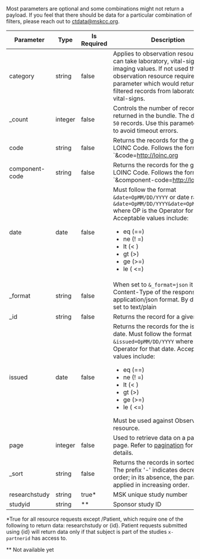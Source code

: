Most parameters are optional and some combinations might not return a payload. If you feel that there should be data for a particular combination of filters, please reach out to [ctdata@mskcc.org](mailto:ctdata@mskcc.org).


| Parameter      | Type    | Is Required | Description                        |
| -----------    | ------- | ----------- | ---------------------------------- |
| category       | string  | false       | Applies to observation resource and can take laboratory, vital-signs or imaging values. If not used the observation resource requires "code" parameter which would return the filtered records from laboratory and vital-signs. |
| _count         | integer | false       | Controls the number of records returned in the bundle. The default is `50` records. Use this parameter wisely to avoid timeout errors. |
| code           | string  | false       | Returns the records for the given LOINC Code. Follows the format `&code=http://loinc.org|777-3,http://loinc.org|751-8` <br> Applies to Observation resource.|
| component-code | string  | false       | Returns the records for the given LOINC Code. Follows the format `&component-code=http://loinc.org|777-3,http://loinc.org|751-8` <br> Applies to Observation resource.|
| date           | date    | false       | Must follow the format `&date=OpMM/DD/YYYY` or date range as `&date=OpMM/DD/YYYY&date=OpMM/DD/YYYY` where OP is the Operator for that date. Acceptable values include: <ul><li>eq (==)</li><li>ne (! =)</li><li>lt (< )</li><li>gt (>)</li><li>ge (>=)</li><li>le ( <=)</li></ul>|
| _format        | string  | false       | When set to `&_format=json` it returns Content-Type of the response in application/json format. By default it is set to text/plain |
| _id            | string  | false       | Returns the record for a given ID |
| issued         | date    | false       | Returns the records for the issued date. Must follow the format `&issued=OpMM/DD/YYYY` where OP is the Operator for that date. Acceptable values include: <ul><li>eq (==)</li><li>ne (! =)</li><li>lt (< )</li><li>gt (>)</li><li>ge (>=)</li><li>le ( <=)</li></ul> Must be used against Observation resource.|
| page           | integer | false       | Used to retrieve data on a particular page. Refer to [pagination](pagination.md) for more details. |
| _sort			 | string  | false       | Returns the records in sorted order. The prefix '-' indicates decreasing order; in its absence, the parameter is applied in increasing order.|
| researchstudy  | string  | true*       | MSK unique study number           |
| studyid        | string  | **          | Sponsor study ID                  |

*True for all resource requests except /Patient, which require one of the following to return data: researchstudy or {id}. Patient requests submitted using {id} will return data only if that subject is part of the studies `x-partnerid` has access to.

** Not available yet